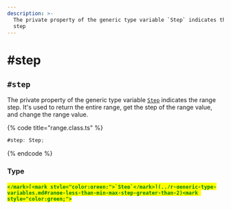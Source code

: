 ```yaml
---
description: >-
  The private property of the generic type variable `Step` indicates the range
  step
---
```


# #step

## `#step`

The private property of the generic type variable [`Step`](../r-generic-type-variables.md#range-less-than-min-max-step-greater-than-2) indicates the range step. It's used to return the entire range, get the step of the range value, and change the range value.

{% code title="range.class.ts" %}
```typescript
#step: Step;
```
{% endcode %}

### Type

#### <mark style="color:green;">``</mark>[<mark style="color:green;">`Step`</mark>](../r-generic-type-variables.md#range-less-than-min-max-step-greater-than-2)<mark style="color:green;">``</mark>
